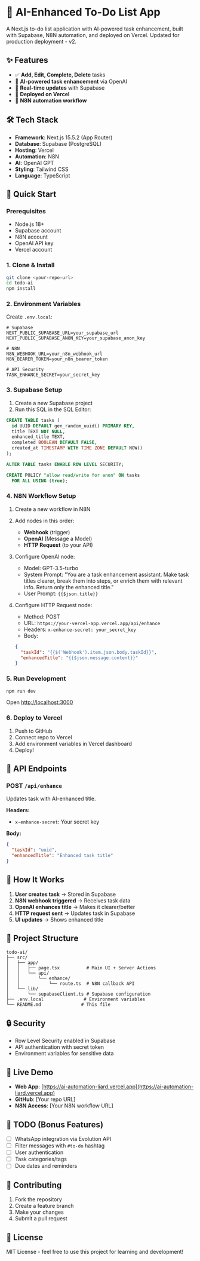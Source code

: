 # 🤖 AI-Enhanced To-Do List App

A Next.js to-do list application with AI-powered task enhancement, built with Supabase, N8N automation, and deployed on Vercel. Updated for production deployment - v2.

## ✨ Features

- ✅ **Add, Edit, Complete, Delete** tasks
- 🤖 **AI-powered task enhancement** via OpenAI
- 🔄 **Real-time updates** with Supabase
- 🚀 **Deployed on Vercel**
- 🔧 **N8N automation workflow**

## 🛠️ Tech Stack

- **Framework**: Next.js 15.5.2 (App Router)
- **Database**: Supabase (PostgreSQL)
- **Hosting**: Vercel
- **Automation**: N8N
- **AI**: OpenAI GPT
- **Styling**: Tailwind CSS
- **Language**: TypeScript

## 🚀 Quick Start

### Prerequisites

- Node.js 18+
- Supabase account
- N8N account
- OpenAI API key
- Vercel account

### 1. Clone & Install

```bash
git clone <your-repo-url>
cd todo-ai
npm install
```

### 2. Environment Variables

Create `.env.local`:

```env
# Supabase
NEXT_PUBLIC_SUPABASE_URL=your_supabase_url
NEXT_PUBLIC_SUPABASE_ANON_KEY=your_supabase_anon_key

# N8N
N8N_WEBHOOK_URL=your_n8n_webhook_url
N8N_BEARER_TOKEN=your_n8n_bearer_token

# API Security
TASK_ENHANCE_SECRET=your_secret_key
```

### 3. Supabase Setup

1. Create a new Supabase project
2. Run this SQL in the SQL Editor:

```sql
CREATE TABLE tasks (
  id UUID DEFAULT gen_random_uuid() PRIMARY KEY,
  title TEXT NOT NULL,
  enhanced_title TEXT,
  completed BOOLEAN DEFAULT FALSE,
  created_at TIMESTAMP WITH TIME ZONE DEFAULT NOW()
);

ALTER TABLE tasks ENABLE ROW LEVEL SECURITY;

CREATE POLICY "allow read/write for anon" ON tasks
  FOR ALL USING (true);
```

### 4. N8N Workflow Setup

1. Create a new workflow in N8N
2. Add nodes in this order:

   - **Webhook** (trigger)
   - **OpenAI** (Message a Model)
   - **HTTP Request** (to your API)

3. Configure OpenAI node:

   - Model: GPT-3.5-turbo
   - System Prompt: "You are a task enhancement assistant. Make task titles clearer, break them into steps, or enrich them with relevant info. Return only the enhanced title."
   - User Prompt: `{{$json.title}}`

4. Configure HTTP Request node:
   - Method: POST
   - URL: `https://your-vercel-app.vercel.app/api/enhance`
   - Headers: `x-enhance-secret: your_secret_key`
   - Body:
   ```json
   {
     "taskId": "{{$('Webhook').item.json.body.taskId}}",
     "enhancedTitle": "{{$json.message.content}}"
   }
   ```

### 5. Run Development

```bash
npm run dev
```

Open [http://localhost:3000](http://localhost:3000)

### 6. Deploy to Vercel

1. Push to GitHub
2. Connect repo to Vercel
3. Add environment variables in Vercel dashboard
4. Deploy!

## 🔧 API Endpoints

### POST `/api/enhance`

Updates task with AI-enhanced title.

**Headers:**

- `x-enhance-secret`: Your secret key

**Body:**

```json
{
  "taskId": "uuid",
  "enhancedTitle": "Enhanced task title"
}
```

## 📱 How It Works

1. **User creates task** → Stored in Supabase
2. **N8N webhook triggered** → Receives task data
3. **OpenAI enhances title** → Makes it clearer/better
4. **HTTP request sent** → Updates task in Supabase
5. **UI updates** → Shows enhanced title

## 🎯 Project Structure

```
todo-ai/
├── src/
│   ├── app/
│   │   ├── page.tsx          # Main UI + Server Actions
│   │   └── api/
│   │       └── enhance/
│   │           └── route.ts  # N8N callback API
│   └── lib/
│       └── supabaseClient.ts # Supabase configuration
├── .env.local               # Environment variables
└── README.md               # This file
```

## 🔒 Security

- Row Level Security enabled in Supabase
- API authentication with secret token
- Environment variables for sensitive data

## 🚀 Live Demo

- **Web App**: [https://ai-automation-liard.vercel.app](https://ai-automation-liard.vercel.app)
- **GitHub**: [Your repo URL]
- **N8N Access**: [Your N8N workflow URL]

## 📝 TODO (Bonus Features)

- [ ] WhatsApp integration via Evolution API
- [ ] Filter messages with `#to-do` hashtag
- [ ] User authentication
- [ ] Task categories/tags
- [ ] Due dates and reminders

## 🤝 Contributing

1. Fork the repository
2. Create a feature branch
3. Make your changes
4. Submit a pull request

## 📄 License

MIT License - feel free to use this project for learning and development!
